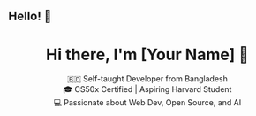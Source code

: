 ## Hello! 👋

<h1 align="center">Hi there, I'm [Your Name] 👋</h1>

<p align="center">
  🇧🇩 Self-taught Developer from Bangladesh <br/>
  🎓 CS50x Certified | Aspiring Harvard Student <br/>
  💻 Passionate about Web Dev, Open Source, and AI <br/>
</p>

